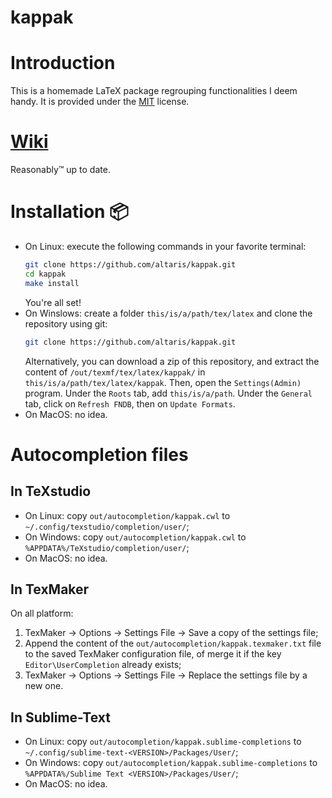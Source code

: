 kappak
======

# Introduction

This is a homemade LaTeX package regrouping functionalities I deem handy. It is
provided under the [MIT](http://opensource.org/licenses/MIT) license.

# [Wiki](https://github.com/altaris/kappak/wiki)

Reasonably:tm: up to date.

# Installation :package:

* On Linux: execute the following commands in your favorite terminal:
  ```sh
  git clone https://github.com/altaris/kappak.git
  cd kappak
  make install
  ```
  You're all set!
* On Winslows: create a folder `this/is/a/path/tex/latex` and clone the
  repository using git:
  ```sh
  git clone https://github.com/altaris/kappak.git
  ```
  Alternatively, you can download a zip of this repository, and extract the
  content of `/out/texmf/tex/latex/kappak/` in
  `this/is/a/path/tex/latex/kappak`. Then, open the `Settings(Admin)` program.
  Under the `Roots` tab, add `this/is/a/path`. Under the `General` tab, click
  on `Refresh FNDB`, then on `Update Formats`.
* On MacOS: no idea.

# Autocompletion files

## In TeXstudio

* On Linux: copy `out/autocompletion/kappak.cwl` to
  `~/.config/texstudio/completion/user/`;
* On Windows: copy `out/autocompletion/kappak.cwl` to
  `%APPDATA%/TeXstudio/completion/user/`;
* On MacOS: no idea.

## In TexMaker

On all platform:
1. TexMaker -> Options -> Settings File -> Save a copy of the settings file;
2. Append the content of the `out/autocompletion/kappak.texmaker.txt` file to
   the saved TexMaker configuration file, of merge it if the key
   `Editor\UserCompletion` already exists;
3. TexMaker -> Options -> Settings File -> Replace the settings file by a new
   one.

## In Sublime-Text

* On Linux: copy `out/autocompletion/kappak.sublime-completions` to
  `~/.config/sublime-text-<VERSION>/Packages/User/`;
* On Windows: copy `out/autocompletion/kappak.sublime-completions` to
  `%APPDATA%/Sublime Text <VERSION>/Packages/User/`;
* On MacOS: no idea.
